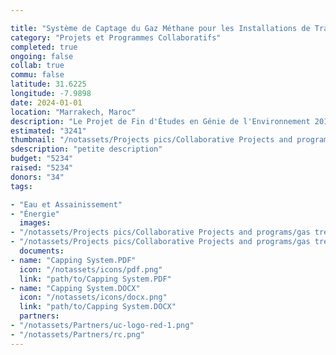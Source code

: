 ```yaml
---

title: "Système de Captage du Gaz Méthane pour les Installations de Traitement des Eaux Usées des Lagunes"
category: "Projets et Programmes Collaboratifs"
completed: true
ongoing: false
collab: true
commu: false
latitude: 31.6225
longitude: -7.9898
date: 2024-01-01
location: "Marrakech, Maroc"
description: "Le Projet de Fin d'Études en Génie de l'Environnement 2018-2019 était axé sur la conception d'un système de captage de gaz méthane pour les bassins anaérobies de traitement des eaux usées. Le méthane produit pourrait être utilisé pour les nouveaux prototypes de four de poterie ou pour un usage domestique. Un réacteur pilote est en cours de conception pour vérifier les mètres cubes de méthane produits et déterminer le meilleur processus de lavage du gaz."
estimated: "3241"
thumbnail: "/notassets/Projects pics/Collaborative Projects and programs/gas treatment/pic2.webp"
sdescription: "petite description"
budget: "5234"
raised: "5234"
donors: "34"
tags:

- "Eau et Assainissement"
- "Énergie"
  images:
- "/notassets/Projects pics/Collaborative Projects and programs/gas treatment/pic2.webp"
- "/notassets/Projects pics/Collaborative Projects and programs/gas treatment/pic1.webp"
  documents:
- name: "Capping System.PDF"
  icon: "/notassets/icons/pdf.png"
  link: "path/to/Capping System.PDF"
- name: "Capping System.DOCX"
  icon: "/notassets/icons/docx.png"
  link: "path/to/Capping System.DOCX"
  partners:
- "/notassets/Partners/uc-logo-red-1.png"
- "/notassets/Partners/rc.png"
---
```

